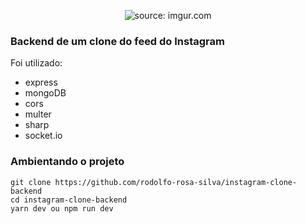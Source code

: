 <p  align="center">
<img src="https://i.imgur.com/MIF8IVj.png" title="source: imgur.com" />
</p>
<h3>Backend de um clone do feed do Instagram</h3>

<p>Foi utilizado:</p>

- express
- mongoDB
- cors
- multer
- sharp
- socket.io

<h3>Ambientando o projeto</h3>

    git clone https://github.com/rodolfo-rosa-silva/instagram-clone-backend
    cd instagram-clone-backend
    yarn dev ou npm run dev
